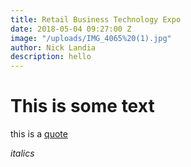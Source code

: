 ```yaml
---
title: Retail Business Technology Expo
date: 2018-05-04 09:27:00 Z
image: "/uploads/IMG_4065%20(1).jpg"
author: Nick Landia
description: hello
---
```


# This is some text

this is a [quote](http://www.bbc.co.uk/news)

*italics*